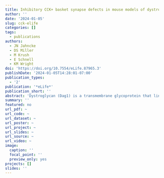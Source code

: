 ```yaml
---
title: Inhibitory CCK+ basket synapse defects in mouse models of dystroglycanopathy
author: ''
date: '2024-01-05'
slug: cck-elife
categories: []
tags:
  - publications
authors:
  - JN Jahncke
  - DS Miller
  - M Krush
  - E Schnell
  - KM Wright
doi: 'https://doi.org/10.7554/eLife.87965.3'
publishDate: '2024-01-05T14:28:01-07:00'
publication_types:
  - '2'
publication: '*eLife*'
publication_short: ''
abstract: 'Dystroglycan (Dag1) is a transmembrane glycoprotein that links the extracellular matrix to the actin cytoskeleton. Mutations in *Dag1* or the genes required for its glycosylation result in dystroglycanopathy, a type of congenital muscular dystrophy characterized by a wide range of phenotypes including muscle weakness, brain defects, and cognitive impairment. We investigated interneuron (IN) development, synaptic function, and associated seizure susceptibility in multiple mouse models that reflect the wide phenotypic range of dystroglycanopathy neuropathology. Mice that model severe dystroglycanopathy due to forebrain deletion of *Dag1* or *Pomt2*, which is required for Dystroglycan glycosylation, show significant impairment of CCK+/CB1R+ IN development. CCK+/CB1R+ IN axons failed to properly target the somatodendritic compartment of pyramidal neurons in the hippocampus, resulting in synaptic defects and increased seizure susceptibility. Mice lacking the intracellular domain of Dystroglycan have milder defects in CCK+/CB1R+ IN axon targeting, but exhibit dramatic changes in inhibitory synaptic function, indicating a critical postsynaptic role of this domain. In contrast, CCK+/CB1R+ IN synaptic function and seizure susceptibility was normal in mice that model mild dystroglycanopathy due to partially reduced Dystroglycan glycosylation. Collectively, these data show that inhibitory synaptic defects and elevated seizure susceptibility are hallmarks of severe dystroglycanopathy, and show that Dystroglycan plays an important role in organizing functional inhibitory synapse assembly.'
summary: ''
featured: no
url_pdf: ~
url_code: ~
url_dataset: ~
url_poster: ~
url_project: ~
url_slides: ~
url_source: ~
url_video: ~
image:
  caption: ''
  focal_point: ''
  preview_only: yes
projects: []
slides: ''
---
```


